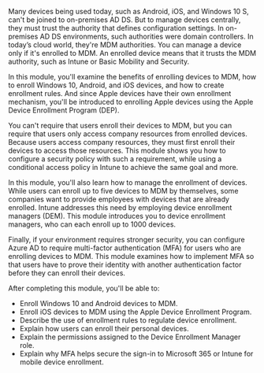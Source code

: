 Many devices being used today, such as Android, iOS, and Windows 10 S, can't be joined to on-premises AD DS. But to manage devices centrally, they must trust the authority that defines configuration settings. In on-premises AD DS environments, such authorities were domain controllers. In today’s cloud world, they're MDM authorities. You can manage a device only if it's enrolled to MDM. An enrolled device means that it trusts the MDM authority, such as Intune or Basic Mobility and Security.

In this module, you'll examine the benefits of enrolling devices to MDM, how to enroll Windows 10, Android, and iOS devices, and how to create enrollment rules. And since Apple devices have their own enrollment mechanism, you'll be introduced to enrolling Apple devices using the Apple Device Enrollment Program (DEP).

You can't require that users enroll their devices to MDM, but you can require that users only access company resources from enrolled devices. Because users access company resources, they must first enroll their devices to access those resources. This module shows you how to configure a security policy with such a requirement, while using a conditional access policy in Intune to achieve the same goal and more.

In this module, you'll also learn how to manage the enrollment of devices. While users can enroll up to five devices to MDM by themselves, some companies want to provide employees with devices that are already enrolled. Intune addresses this need by employing device enrollment managers (DEM). This module introduces you to device enrollment managers, who can each enroll up to 1000 devices.

Finally, if your environment requires stronger security, you can configure Azure AD to require multi-factor authentication (MFA) for users who are enrolling devices to MDM. This module examines how to implement MFA so that users have to prove their identity with another authentication factor before they can enroll their devices.

After completing this module, you'll be able to:

 -  Enroll Windows 10 and Android devices to MDM.
 -  Enroll iOS devices to MDM using the Apple Device Enrollment Program.
 -  Describe the use of enrollment rules to regulate device enrollment.
 -  Explain how users can enroll their personal devices.
 -  Explain the permissions assigned to the Device Enrollment Manager role.
 -  Explain why MFA helps secure the sign-in to Microsoft 365 or Intune for mobile device enrollment.
